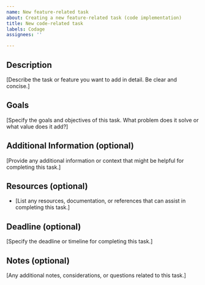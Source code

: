 ```yaml
---
name: New feature-related task
about: Creating a new feature-related task (code implementation)
title: New code-related task
labels: Codage
assignees: ''

---
```


## Description
[Describe the task or feature you want to add in detail. Be clear and concise.]

## Goals
[Specify the goals and objectives of this task. What problem does it solve or what value does it add?]

## Additional Information (optional)
[Provide any additional information or context that might be helpful for completing this task.]

## Resources (optional)
- [List any resources, documentation, or references that can assist in completing this task.]

## Deadline (optional)
[Specify the deadline or timeline for completing this task.]

## Notes (optional)
[Any additional notes, considerations, or questions related to this task.]
